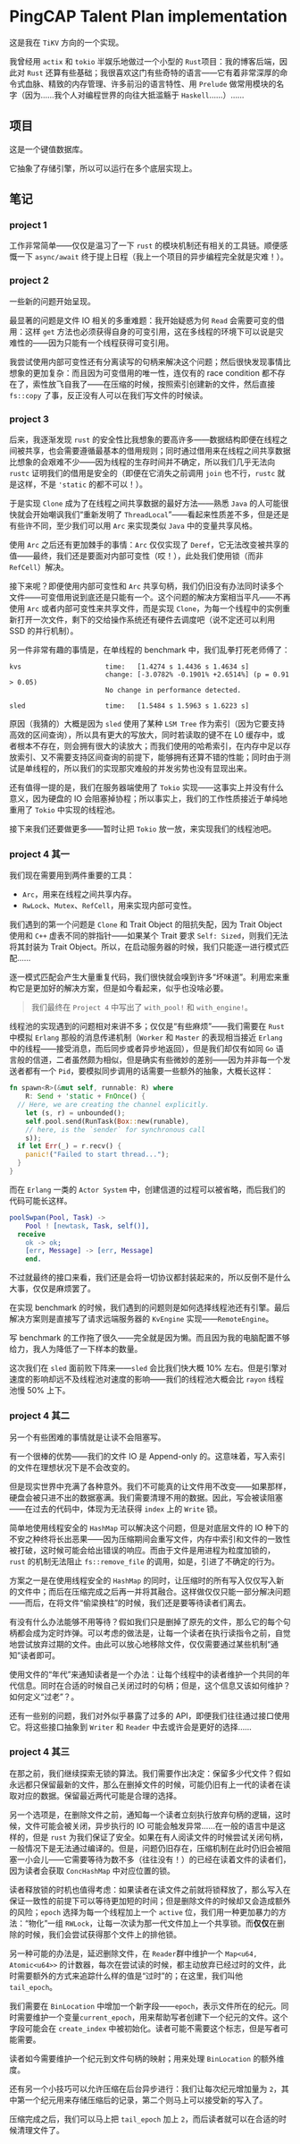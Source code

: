 # PingCAP Talent Plan implementation

这是我在 `TiKV` 方向的一个实现。  

我曾经用 `actix` 和 `tokio` 半娱乐地做过一个小型的 `Rust`项目：我的博客后端，因此对 `Rust` 还算有些基础；我很喜欢这门有些奇特的语言——它有着非常深厚的命令式血脉、精致的内存管理、许多前沿的语言特性、用 `Prelude` 做常用模块的名字（因为……我个人对编程世界的向往大抵滥觞于 `Haskell`……）……

## 项目

这是一个键值数据库。

它抽象了存储引擎，所以可以运行在多个底层实现上。

## 笔记

### project 1

工作非常简单——仅仅是温习了一下 `rust` 的模块机制还有相关的工具链。顺便感慨一下 `async/await` 终于提上日程（我上一个项目的异步编程完全就是灾难！）。  

### project 2

一些新的问题开始呈现。  

最显著的问题是文件 IO 相关的多重难题：我开始疑惑为何 `Read` 会需要可变的借用：这样 `get` 方法也必须获得自身的可变引用，这在多线程的环境下可以说是灾难性的——因为只能有一个线程获得可变引用。  

我尝试使用内部可变性还有分离读写的句柄来解决这个问题；然后很快发现事情比想象的更加复杂：而且因为可变借用的唯一性，连仅有的 race condition 都不存在了，索性放飞自我了——在压缩的时候，按照索引创建新的文件，然后直接 `fs::copy` 了事，反正没有人可以在我们写文件的时候读。  

### project 3

后来，我逐渐发现 `rust` 的安全性比我想象的要高许多——数据结构即便在线程之间被共享，也会需要遵循最基本的借用规则；同时通过借用来在线程之间共享数据比想象的会艰难不少——因为线程的生存时间并不确定，所以我们几乎无法向 `rustc` 证明我们的借用是安全的（即便在它消失之前调用 `join` 也不行，`rustc` 就是这样，不是 `'static` 的都不可以！）。

于是实现 `Clone` 成为了在线程之间共享数据的最好方法——熟悉 `Java` 的人可能很快就会开始嘲讽我们“重新发明了 `ThreadLocal`”——看起来性质差不多，但是还是有些许不同，至少我们可以用 `Arc` 来实现类似 `Java` 中的变量共享风格。

使用 `Arc` 之后还有更加棘手的事情：`Arc` 仅仅实现了 `Deref`，它无法改变被共享的值——最终，我们还是要面对内部可变性（哎！），此处我们使用锁（而非 `RefCell`）解决。  

接下来呢？即便使用内部可变性和 `Arc` 共享句柄，我们仍旧没有办法同时读多个文件——可变借用说到底还是只能有一个。这个问题的解决方案相当平凡——不再使用 `Arc` 或者内部可变性来共享文件，而是实现 `Clone`，为每一个线程中的实例重新打开一次文件，剩下的交给操作系统还有硬件去调度吧（说不定还可以利用 SSD 的并行机制）。

另一件非常有趣的事情是，在单线程的 benchmark 中，我们乱拳打死老师傅了：

```
kvs                     time:   [1.4274 s 1.4436 s 1.4634 s]                 
                        change: [-3.0782% -0.1901% +2.6514%] (p = 0.91 > 0.05)
                        No change in performance detected.

sled                    time:   [1.5484 s 1.5963 s 1.6223 s]  
```

原因（我猜的）大概是因为 `sled` 使用了某种 `LSM Tree` 作为索引（因为它要支持高效的区间查询），所以具有更大的写放大，同时若读取的键不在 L0 缓存中，或者根本不存在，则会拥有很大的读放大；而我们使用的哈希索引，在内存中足以存放索引、又不需要支持区间查询的前提下，能够拥有还算不错的性能；同时由于测试是单线程的，所以我们的实现那灾难般的并发劣势也没有显现出来。

还有值得一提的是，我们在服务器端使用了 `Tokio` 实现——这事实上并没有什么意义，因为硬盘的 IO 会阻塞掉协程；所以事实上，我们的工作性质接近于单纯地重用了 `Tokio` 中实现的线程池。

接下来我们还要做更多——暂时让把 `Tokio` 放一放，来实现我们的线程池吧。

### project 4 其一

我们现在需要用到两件重要的工具：

- `Arc`，用来在线程之间共享内存。
- `RwLock`、`Mutex`、`RefCell`，用来实现内部可变性。

我们遇到的第一个问题是 `Clone` 和 Trait Object 的阻抗失配，因为 Trait Object 使用和 `C++` 虚表不同的胖指针——如果某个 Trait 要求 `Self: Sized`，则我们无法将其封装为 Trait Object。所以，在启动服务器的时候，我们只能逐一进行模式匹配……

逐一模式匹配会产生大量重复代码，我们很快就会嗅到许多“坏味道”。利用宏来重构它是更加好的解决方案，但是如今看起来，似乎也没啥必要。

> 我们最终在 `Project 4` 中写出了 `with_pool!` 和 `with_engine!`。

线程池的实现遇到的问题相对来讲不多；仅仅是“有些麻烦”——我们需要在 `Rust` 中模拟 `Erlang` 那般的消息传递机制（`Worker` 和 `Master` 的表现相当接近 `Erlang` 中的线程——接受消息，而后同步或者异步地返回），但是我们却仅有如同 `Go` 语言般的信道，二者虽然颇为相似，但是确实有些微妙的差别——因为并非每一个发送者都有一个 `Pid`，要模拟同步调用的话需要一些额外的抽象，大概长这样：

```rust
fn spawn<R>(&mut self, runnable: R) where
	R: Send + 'static + FnOnce() {
  // Here, we are creating the channel explicitly.
	let (s, r) = unbounded();
	self.pool.send(RunTask(Box::new(runable), 
    // here, is the `sender` for synchronous call
    s));
  if let Err(_) = r.recv() {
    panic!("Failed to start thread...");
  }
}
```

而在 `Erlang` 一类的 `Actor System` 中，创建信道的过程可以被省略，而后我们的代码可能长这样。

```erlang
poolSwpan(Pool, Task) ->
	Pool ! [newtask, Task, self()],
  receive 
    ok -> ok;
    [err, Message] -> [err, Message]
 	end.
```

不过就最终的接口来看，我们还是会将一切协议都封装起来的，所以反倒不是什么大事，仅仅是麻烦罢了。

在实现 benchmark 的时候，我们遇到的问题则是如何选择线程池还有引擎。最后解决方案则是直接写了请求远端服务器的 `KvEngine` 实现——`RemoteEngine`。

写 benchmark 的工作拖了很久——完全就是因为懒。而且因为我的电脑配置不够给力，我人为降低了一下样本的数量。

这次我们在 `sled` 面前败下阵来——`sled` 会比我们快大概 10% 左右。但是引擎对速度的影响却远不及线程池对速度的影响——我们的线程池大概会比 `rayon` 线程池慢 50% 上下。

### project 4 其二

另一个有些困难的事情就是让读不会阻塞写。

有一个很棒的优势——我们的文件 IO 是 Append-only 的。这意味着，写入索引的文件在理想状况下是不会改变的。

但是现实世界中充满了各种意外。我们不可能真的让文件用不改变——如果那样，硬盘会被只进不出的数据塞满。我们需要清理不用的数据。因此，写会被读阻塞——在过去的代码中，体现为无法获得 `index` 上的 `Write` 锁。

简单地使用线程安全的 `HashMap` 可以解决这个问题，但是对底层文件的 IO 种下的不安之种终将长出恶果——因为压缩期间会重写文件，内存中索引和文件的一致性被打破，这时候可能会给出错误的响应。而由于文件是用进程为粒度加锁的，`rust` 的机制无法阻止 `fs::remove_file` 的调用，如是，引进了不确定的行为。

方案之一是在使用线程安全的 `HashMap` 的同时，让压缩时的所有写入仅仅写入新的文件中；而后在压缩完成之后再一并将其融合。这样做仅仅只能一部分解决问题——而后，在将文件“偷梁换柱”的时候，我们还是要等待读者们离去。

有没有什么办法能够不用等待？假如我们只是删掉了原先的文件，那么它的每个句柄都会成为定时炸弹。可以考虑的做法是，让每一个读者在执行读指令之前，自觉地尝试放弃过期的文件。由此可以放心地移除文件，仅仅需要通过某些机制“通知”读者即可。

使用文件的“年代”来通知读者是一个办法：让每个线程中的读者维护一个共同的年代信息。同时在合适的时候自己关闭过时的句柄；但是，这个信息又该如何维护？如何定义“过老”？。

还有一些别的问题，我们对外似乎暴露了过多的 API，即便我们往往通过接口使用它。将这些接口抽象到 `Writer` 和 `Reader` 中去或许会是更好的选择……

### project 4 其三

在那之前，我们继续探索无锁的算法。我们需要作出决定：保留多少代文件？假如永远都只保留最新的文件，那么在删掉文件的时候，可能仍旧有上一代的读者在读取对应的数据。保留最近两代可能是合理的选择。

另一个选项是，在删除文件之前，通知每一个读者立刻执行放弃句柄的逻辑，这时候，文件可能会被关闭，异步执行的 IO 可能会触发异常……在一般的语言中是这样的，但是 `rust` 为我们保证了安全。如果在有人阅读文件的时候尝试关闭句柄，一般情况下是无法通过编译的。但是，问题仍旧存在，压缩机制在此时仍旧会被阻塞一小会儿——它需要等待为数不多（往往没有！）的已经在读着文件的读者们，因为读者会获取 `ConcHashMap` 中对应位置的锁。

读者释放锁的时机也值得考虑：如果读者在读文件之前就将锁释放了，那么写入在保证一致性的前提下可以等待更加短的时间；但是删除文件的时候却又会造成额外的风险；`epoch` 选择为每一个线程加上一个 `active` 位，我们用一种更加暴力的方法：“物化”一组 `RWLock`，让每一次读为那一代文件加上一个共享锁。而**仅仅**在删除的时候，我们会尝试获得那个文件上的排他锁。

另一种可能的办法是，延迟删除文件，在 `Reader`群中维护一个 `Map<u64, Atomic<u64>>` 的计数器，每次在尝试读的时候，都主动放弃已经过时的文件，此时需要额外的方式来追踪什么样的值是“过时”的；在这里，我们叫他 `tail_epoch`。

我们需要在 `BinLocation` 中增加一个新字段——`epoch`，表示文件所在的纪元。同时需要维护一个变量`current_epoch`，用来帮助写者创建下一个纪元的文件。这个字段可能会在 `create_index` 中被初始化。读者可能不需要这个标志，但是写者可能需要。

读者如今需要维护一个纪元到文件句柄的映射；用来处理 `BinLocation` 的额外维度。

还有另一个小技巧可以允许压缩在后台异步进行：我们让每次纪元增加量为 `2`，其中第一个纪元用来存储压缩后的记录，第二个则马上可以接受新的写入了。

压缩完成之后，我们可以马上把 `tail_epoch` 加上 `2`，而后读者就可以在合适的时候清理文件了。